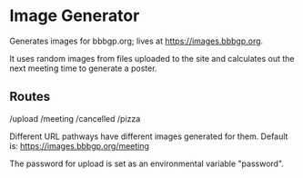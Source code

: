 Image Generator
===

Generates images for bbbgp.org; lives at https://images.bbbgp.org.

It uses random images from files uploaded to the site and
calculates out the next meeting time to generate a poster.


Routes
---
/upload
/meeting
/cancelled
/pizza

Different URL pathways have different images generated for them.
Default is: https://images.bbbgp.org/meeting

The password for upload is set as an environmental variable "password".
